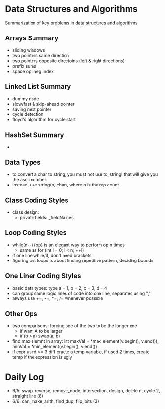 # Data Structures and Algorithms
Summarization of key problems in data structures and algorithms

## Arrays Summary
* sliding windows
* two pointers same direction
* two pointers opposite directoins (left & right directions)
* prefix sums 
* space op: neg index

## Linked List Summary
* dummy node
* slow/fast & skip-ahead pointer
* saving next pointer
* cycle detection
* floyd's algorithm for cycle start

## HashSet Summary
* 

## Data Types
* to convert a char to string, you must not use to_string! that will give you the ascii number
* instead, use string(n, char), where n is the rep count

## Class Coding Styles
* class design:
  * private fields: _fieldNames

## Loop Coding Styles
* while(n--) {op} is an elegant way to perform op n times
  * same as for (int i = 0; i < n; ++i)
* if one line while/if, don't need brackets
* figuring out loops is about finding repetitive pattern, deciding bounds 

## One Liner Coding Styles
* basic data types: type a = 1, b = 2, c = 3, d = 4
* can group same logic lines of code into one line, separated using ","
* always use +=, -=, *=, /= whenever possible

## Other Ops
* two comparisons: forcing one of the two to be the longer one
  * if want A to be larger
  * if (b > a) swap(a, b)
* find max elemnt in array: int maxVal = *max_element(v.begin(), v.end()), minVal = *min_element(v.begin(), v.end())
* if expr used >= 3 diff craete a temp variable, if used 2 times, create temp if the expression is ugly


# Daily Log
* 6/5: swap, reverse, remove_node, intersection, design, delete n, cycle 2, straight line (8)
* 6/6: can_make_arith, find_dup, flip_bits (3)
